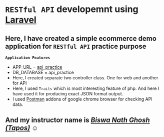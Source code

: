 # `RESTful API` developemnt using  [Laravel](https://laravel.com/)

## Here, I have created a simple ecommerce demo application for `RESTful API` practice purpose<Enter>

**`Application Features`**
- APP_URL = [api_practice](http://api_practice.dev/)
- DB_DATABASE = api_practice
- Here, I created separate two controller class. One for web and another for API
- Here, I used `Traits` which is most interesting feature of php. And here I have used it for producing exact JSON format output.
- I used [Postman](https://chrome.google.com/webstore/detail/postman/fhbjgbiflinjbdggehcddcbncdddomop) addons of google chrome browser for checking API data.

## And my instructor name is _[Biswa Nath Ghosh (Tapos)](https://github.com/tapos007)_ :relaxed:
